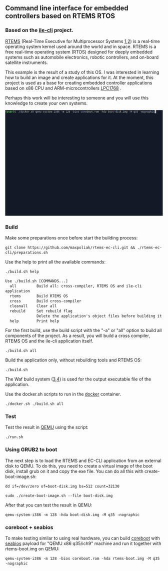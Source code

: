## Command line interface for embedded controllers based on RTEMS RTOS

### Based on the [ile-cli] project.

[RTEMS] (Real-Time Executive for Multiprocessor Systems [1],[2]) is a real-time
operating system kernel used around the world and in space. RTEMS is a free
real-time operating system (RTOS) designed for deeply embedded systems such as
automobile electronics, robotic controllers, and on-board satellite instruments.

This example is the result of a study of this OS. I was interested in learning
how to build an image and create applications for it. At the moment, this project
is used as a base for creating embedded controller applications based on x86 CPU
and ARM-microcontrollers [LPC1768] .

Perhaps this work will be interesting to someone and you will use this knowledge
to create your own systems.

![demonstration](https://raw.githubusercontent.com/maxpoliak/resources/master/rtems-ec-cli/demonstration.gif)

### Build

Make some preparations once before start the building process:
```
git clone https://github.com/maxpoliak/rtems-ec-cli.git && ./rtems-ec-cli/preparations.sh
```

Use the help to print all the available commands:

```
./build.sh help
```
```
Use ./build.sh [COMMANDS...]
  all         Build all: cross-compiler, RTEMS OS and ile-cli application
  rtems       Build RTEMS OS
  cross       Build cross-compiler
  cleanall    Clear all
  rebuild     Set rebuild flag
              Delete the application's object files before building it
  help        Print help
```

For the first build, use the build script with the "-a" or "all" option to build
all components of the project. As a result, you will build a cross compiler,
RTEMS OS and the ile-cli application itself.

```
./build.sh all
```

Build the application only, without rebuilding tools and RTEMS OS:
```
./build.sh
```
The Waf build system ([3],[4]) is used for the output executable file of the
application.

Use the docker.sh scripts to run in the [docker] container.

```
./docker.sh ./build.sh all
```
### Test

Test the result in [QEMU] using the script:

```
./run.sh
```

### Using GRUB2 to boot

The next step is to load the RTEMS and EC-CLI application from an external disk to
QEMU. To do this, you need to create a virtual image of the boot disk, install
grub on it and copy the exe file. You can do all this with create-boot-image.sh:
```
dd if=/dev/zero of=boot-disk.img bs=512 count=32130
```
```
sudo ./create-boot-image.sh --file boot-disk.img
```
After that you can test the result in QEMU:
```
qemu-system-i386 -m 128 -hda boot-disk.img -M q35 -nographic
```

### coreboot + seabios

To make testing similar to using real hardware, you can build [coreboot] with
[seabios] payload for "QEMU x86 q35/ich9" machine and run it together with
rtems-boot.img on QEMU:

```
qemu-system-i386 -m 128 -bios coreboot.rom -hda rtems-boot.img -M q35 -nographic
```

[1]: https://www.rtems.org/
[2]: https://en.wikipedia.org/wiki/RTEMS
[3]: https://en.wikipedia.org/wiki/Waf
[4]: https://devel.rtems.org/wiki/Docs/Build

[LPC1768]: https://www.nxp.com/products/processors-and-microcontrollers/arm-microcontrollers/general-purpose-mcus/lpc1700-cortex-m3:MC_1403790745385#/
[docker]: https://en.wikipedia.org/wiki/Docker_(software)
[ile-cli]: https://github.com/maxpoliak/ile-cli
[RTEMS]: https://summerofcode.withgoogle.com/archive/2019/organizations/4579649638629376/
[QEMU]: https://www.qemu.org/
[coreboot]: https://www.coreboot.org/
[seabios]: https://www.seabios.org/SeaBIOS
